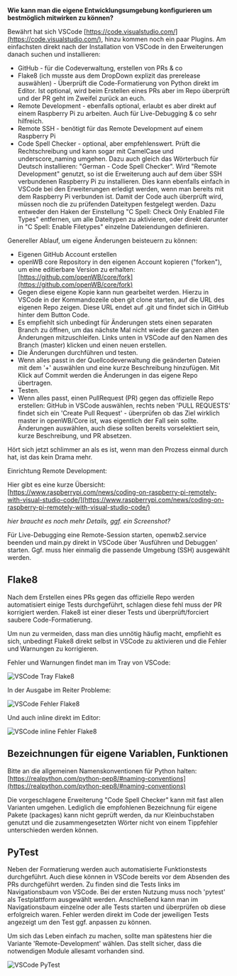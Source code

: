 **Wie kann man die eigene Entwicklungsumgebung konfigurieren um bestmöglich mitwirken zu können?**

Bewährt hat sich VSCode [https://code.visualstudio.com/](https://code.visualstudio.com/), hinzu kommen noch ein paar Plugins. Am einfachsten direkt nach der Installation von VSCode in den Erweiterungen danach suchen und installieren:

* GitHub - für die Codeverwaltung, erstellen von PRs & co
* Flake8 (ich musste aus dem DropDown explizit das prerelease auswählen) - Überprüft die Code-Formatierung von Python direkt im Editor. Ist optional, wird beim Erstellen eines PRs aber im Repo überprüft und der PR geht im Zweifel zurück an euch.
* Remote Development - ebenfalls optional, erlaubt es aber direkt auf einem Raspberry Pi zu arbeiten. Auch für Live-Debugging & co sehr hilfreich.
* Remote SSH - benötigt für das Remote Development auf einem Raspberry Pi
* Code Spell Checker - optional, aber empfehlenswert. Prüft die Rechtschreibung und kann sogar mit CamelCase und underscore_naming umgehen. Dazu auch gleich das Wörterbuch für Deutsch installieren: "German - Code Spell Checker". Wird "Remote Development" genutzt, so ist die Erweiterung auch auf dem über SSH verbundenen Raspberry Pi zu installieren. Dies kann ebenfalls einfach in VSCode bei den Erweiterungen erledigt werden, wenn man bereits mit dem Raspberry Pi verbunden ist. Damit der Code auch überprüft wird, müssen noch die zu prüfenden Dateitypen festgelegt werden. Dazu entweder den Haken der Einstellung "C Spell: Check Only Enabled File Types" entfernen, um alle Dateitypen zu aktivieren, oder direkt darunter in "C Spell: Enable Filetypes" einzelne Dateiendungen definieren.

Genereller Ablauf, um eigene Änderungen beisteuern zu können:

* Eigenen GitHub Account erstellen
* openWB core Repository in den eigenen Account kopieren ("forken"), um eine editierbare Version zu erhalten: [https://github.com/openWB/core/fork](https://github.com/openWB/core/fork)
* Gegen diese eigene Kopie kann nun gearbeitet werden. Hierzu in VSCode in der Kommandozeile oben git clone starten, auf die URL des eigenen Repo zeigen. Diese URL endet auf .git und findet sich in GitHub hinter dem Button Code.
* Es empfiehlt sich unbedingt für Änderungen stets einen separaten Branch zu öffnen, um das nächste Mal nicht wieder die ganzen alten Änderungen mitzuschleifen. Links unten in VSCode auf den Namen des Branch (master) klicken und einen neuen erstellen.
* Die Änderungen durchführen und testen.
* Wenn alles passt in der Quellcodeverwaltung die geänderten Dateien mit dem '+' auswählen und eine kurze Beschreibung hinzufügen. Mit Klick auf Commit werden die Änderungen in das eigene Repo übertragen.
* Testen.
* Wenn alles passt, einen PullRequest (PR) gegen das offizielle Repo erstellen: GitHub in VSCode auswählen, rechts neben 'PULL REQUESTS' findet sich ein 'Create Pull Request' - überprüfen ob das Ziel wirklich master in openWB/Core ist, was eigentlich der Fall sein sollte. Änderungen auswählen, auch diese sollten bereits vorselektiert sein, kurze Beschreibung, und PR absetzen.

Hört sich jetzt schlimmer an als es ist, wenn man den Prozess einmal durch hat, ist das kein Drama mehr.

Einrichtung Remote Development:

Hier gibt es eine kurze Übersicht: [https://www.raspberrypi.com/news/coding-on-raspberry-pi-remotely-with-visual-studio-code/](https://www.raspberrypi.com/news/coding-on-raspberry-pi-remotely-with-visual-studio-code/)

*hier braucht es noch mehr Details, ggf. ein Screenshot?*

Für Live-Debugging eine Remote-Session starten, openwb2.service beenden und main.py direkt in VSCode über 'Ausführen und Debuggen' starten. Ggf. muss hier einmalig die passende Umgebung (SSH) ausgewählt werden.

## Flake8

Nach dem Erstellen eines PRs gegen das offizielle Repo werden automatisiert einige Tests durchgeführt, schlagen diese fehl muss der PR korrigiert werden.
Flake8 ist einer dieser Tests und überprüft/forciert saubere Code-Formatierung.

Um nun zu vermeiden, dass man dies unnötig häufig macht, empfiehlt es sich, unbedingt Flake8 direkt selbst in VSCode zu aktivieren und die Fehler und Warnungen zu korrigieren.

Fehler und Warnungen findet man im Tray von VSCode:

![VSCode Tray Flake8](VSCode-Tray-Flake8.png)

In der Ausgabe im Reiter Probleme:

![VSCode Fehler Flake8](VSCode-Problems-Flake8.png)

Und auch inline direkt im Editor:

![VSCode inline Fehler Flake8](VSCode-Inline-Flake8.png)

## Bezeichnungen für eigene Variablen, Funktionen

Bitte an die allgemeinen Namenskonventionen für Python halten: [https://realpython.com/python-pep8/#naming-conventions](https://realpython.com/python-pep8/#naming-conventions)

Die vorgeschlagene Erweiterung "Code Spell Checker" kann mit fast allen Varianten umgehen. Lediglich die empfohlenen Bezeichnung für eigene Pakete (packages) kann nicht geprüft werden, da nur Kleinbuchstaben genutzt und die zusammengesetzten Wörter nicht von einem Tippfehler unterschieden werden können.

## PyTest

Neben der Formatierung werden auch automatisierte Funktionstests durchgeführt. Auch diese können in VSCode bereits vor dem Absenden des PRs durchgeführt werden.
Zu finden sind die Tests links im Navigationsbaum von VSCode. Bei der ersten Nutzung muss noch 'pytest' als Testplattform ausgewählt werden. Anschließend kann man im Navigationsbaum einzelne oder alle Tests starten und überprüfen ob diese erfolgreich waren. Fehler werden direkt im Code der jeweiligen Tests angezeigt um den Test ggf. anpassen zu können.

Um sich das Leben einfach zu machen, sollte man spätestens hier die Variante 'Remote-Development' wählen. Das stellt sicher, dass die notwendigen Module allesamt vorhanden sind.

![VSCode PyTest](VSCode-PyTest.png)

